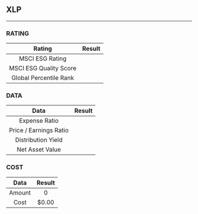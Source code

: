 ## XLP
----
### RATING

|Rating|Result|
|:----:|:---:|
|MSCI ESG Rating||
|MSCI ESG Quality Score||
|Global Percentile Rank||

### DATA

|Data|Result|
|:----:|:---:|
|Expense Ratio||
|Price / Earnings Ratio||
|Distribution Yield||
|Net Asset Value||

### COST

|Data|Result|
|:----:|:---:|
|Amount|0|
|Cost|$0.00|
